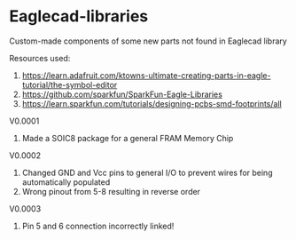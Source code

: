 Eaglecad-libraries
==================

Custom-made components of some new parts not found in Eaglecad library

Resources used:

1. https://learn.adafruit.com/ktowns-ultimate-creating-parts-in-eagle-tutorial/the-symbol-editor
2. https://github.com/sparkfun/SparkFun-Eagle-Libraries
3. https://learn.sparkfun.com/tutorials/designing-pcbs-smd-footprints/all

V0.0001

1. Made a SOIC8 package for a general FRAM Memory Chip

V0.0002

1. Changed GND and Vcc pins to general I/O to prevent wires for being automatically populated
2. Wrong pinout from 5-8 resulting in reverse order

V0.0003

1. Pin 5 and 6 connection incorrectly linked!